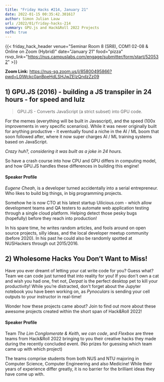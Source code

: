 ```yaml
---
title: "Friday Hacks #214, January 21"
date: 2022-01-15 00:35:42.301617
author: Simon Julian Lauw
url: /2022/01/friday-hacks-214
summary: GPU.js and Hack&Roll 2022 Projects
nofh: true
---
```


{{< friday_hack_header
    venue="Seminar Room 8 (SR8), COM1 02-08 & Online on Zoom (Hybrid)"
    date="January 21"
    food="pizza"
    rsvp_link="https://nus.campuslabs.com/engage/submitter/form/start/520532" >}}

**Zoom Link:** https://nus-sg.zoom.us/j/85800495866?pwd=L0lWckc0anBpeHdLSHJwZEIzQndzZz09

## 1) GPU.JS (2016) - building a JS transpiler in 24 hours - for speed and lulz

> GPU.JS - Converts JavaScript (a strict subset) into GPU code.

For the memes (everything will be built in Javascript), and the speed (100x improvements in very specific scenarios). While it was never originally built for anything productive - it eventually found a niche in the AI / ML boom that soon followed after, where it now super charges AI / ML training systems based on JavaScript.

_Crazy huh?, considering it was built as a joke in 24 hours._

So have a crash course into how CPU and GPU differs in computing model, and how GPU.JS handles these differences in building this engine!


#### Speaker Profile

_Eugene Cheah_, is a developer turned accidentally into a serial entrepreneur. Who likes to build big things, in big programming projects. 

Somehow he is now CTO at his latest startup Uilicious.com - which allow development teams and QA testers to automate web application testing through a single cloud platform. Helping detect those pesky bugs (hopefully) before they reach into production!

In his spare time, he writes random articles, and fools around on open source projects, silly ideas, and the local developer meetup community (before 2020). In his past he could also be randomly spotted at NUSHackers through out 2015/2016.

## 2) Wholesome Hacks You Don’t Want to Miss!

Have you ever dreamt of letting your cat write code for you? Guess what? Team we can code just turned that into reality for you! If you don't own a cat and wish you had one, fret not, _Derpat_ is the perfect desktop pet to kill your productivity! While you’re distracted, don’t forget about the Jupyter notebook you have been working on, as _Pynoculars_ is sending your cell outputs to your instructor in real-time!

Wonder how these projects came about? Join to find out more about these awesome projects created within the short span of Hack&Roll 2022!


#### Speaker Profile

Team _The Lim Conglomerate & Keith_, _we can code_, and _Flexbox_ are three teams from Hack&Roll 2022 bringing to you their creative hacks they made during the recently concluded event. (No prizes for guessing which team came up with which project)

The teams comprise students from both NUS and NTU majoring in Computer Science, Computer Engineering and also Medicine! While their years of experience differ greatly, it is no barrier for the brilliant ideas they have come up with.

